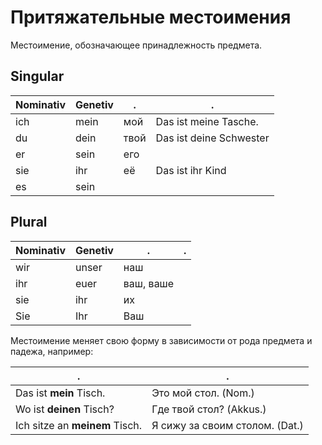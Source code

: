 # Притяжательные местоимения

Местоимение, обозначающее принадлежность предмета.

## Singular

Nominativ | Genetiv |.          | .
----------|---------|-----------|-----------------------
ich       | mein    | мой       | Das ist meine Tasche.
du        | dein    | твой      | Das ist deine Schwester
er        | sein    | его       | 
sie       | ihr     | её        | Das ist ihr Kind
es        | sein    |           |

## Plural

Nominativ | Genetiv |.          | .
----------|---------|-----------|-----------------------
wir       | unser   | наш       |
ihr       | euer    | ваш, ваше |
sie       | ihr     | их        |
Sie       | Ihr     | Ваш       |


Местоимение меняет свою форму в зависимости от рода предмета и падежа, например: 

.                             |                              .
------------------------------|--------------------------------
Das ist **mein** Tisch.       | Это мой стол. (Nom.)
Wo ist **deinen** Tisch?      | Где твой стол? (Akkus.)
Ich sitze an **meinem** Tisch.| Я сижу за своим столом. (Dat.)
